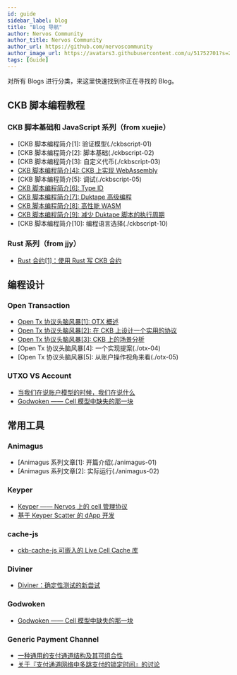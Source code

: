 ```yaml
---
id: guide
sidebar_label: blog
title: "Blog 导航"
author: Nervos Community
author_title: Nervos Community
author_url: https://github.com/nervoscommunity
author_image_url: https://avatars3.githubusercontent.com/u/51752701?s=200&v=4
tags: [Guide]
---
```


对所有 Blogs 进行分类，来这里快速找到你正在寻找的 Blog。

<!--truncate-->

## CKB 脚本编程教程

### CKB 脚本基础和 JavaScript 系列（from xuejie）
* [CKB 脚本编程简介[1]: 验证模型(./ckbscript-01)
* [CKB 脚本编程简介[2]: 脚本基础(./ckbscript-02)
* [CKB 脚本编程简介[3]: 自定义代币(./ckbscript-03)
* [CKB 脚本编程简介[4]: CKB 上实现 WebAssembly](./ckbscript-04)
* [CKB 脚本编程简介[5]: 调试(./ckbscript-05)
* [CKB 脚本编程简介[6]: Type ID](./ckbscript-06)
* [CKB 脚本编程简介[7]: Duktape 高级编程](./ckbscript-07)
* [CKB 脚本编程简介[8]: 高性能 WASM](./ckbscript-08)
* [CKB 脚本编程简介[9]: 减少 Duktape 脚本的执行周期](./ckbscript-09)
* [CKB 脚本编程简介[10]: 编程语言选择(./ckbscript-10)

### Rust 系列（from jjy）
* [Rust 合约[1]：使用 Rust 写 CKB 合约](./rust-contract-01)

## 编程设计

### Open Transaction
* [Open Tx 协议头脑风暴[1]: OTX 概述](./otx-01)
* [Open Tx 协议头脑风暴[2]: 在 CKB 上设计一个实用的协议](./otx-02)
* [Open Tx 协议头脑风暴[3]: CKB 上的场景分析](./otx-03)
* [Open Tx 协议头脑风暴[4]: 一个实现提案(./otx-04)
* [Open Tx 协议头脑风暴[5]: 从账户操作视角来看(./otx-05)

### UTXO VS Account
* [当我们在说账户模型的时候，我们在说什么](./utxo-vs-account)
* [Godwoken —— Cell 模型中缺失的那一块](./godwoken-01)

## 常用工具

### Animagus
* [Animagus 系列文章[1]: 开篇介绍(./animagus-01)
* [Animagus 系列文章[2]: 实际运行(./animagus-02)

### Keyper
* [Keyper —— Nervos 上的 cell 管理协议](./kyper-intro)
* [基于 Keyper Scatter 的 dApp 开发](./kyper-scatter)

### cache-js
* [ckb-cache-js 可嵌入的 Live Cell Cache 库](./cache-js)

### Diviner
* [Diviner：确定性测试的新尝试](./diviner)

### Godwoken
* [Godwoken —— Cell 模型中缺失的那一块](./godwoken-01)

### Generic Payment Channel
* [一种通用的支付通道结构及其可组合性](./GPC)
* [关于『支付通道网络中多跳支付的锁定时间』的讨论](./multiHop-payment)
